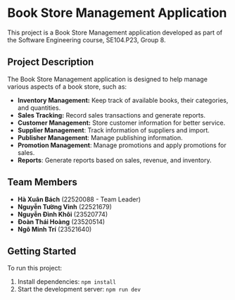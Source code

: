 # Book Store Management Application

This project is a Book Store Management application developed as part of the Software Engineering course, SE104.P23, Group 8.

## Project Description

The Book Store Management application is designed to help manage various aspects of a book store, such as:

-   **Inventory Management:** Keep track of available books, their categories, and quantities.
-   **Sales Tracking:** Record sales transactions and generate reports.
-   **Customer Management:** Store customer information for better service.
-   **Supplier Management**: Track information of suppliers and import.
-   **Publisher Management**: Manage publishing information.
-   **Promotion Management**: Manage promotions and apply promotions for sales.
-   **Reports**: Generate reports based on sales, revenue, and inventory.

## Team Members

-   **Hà Xuân Bách** (22520088 - Team Leader)
-   **Nguyễn Tường Vinh** (22521679)
-   **Nguyễn Đình Khôi** (23520774)
-   **Đoàn Thái Hoàng** (23520514)
-   **Ngô Minh Trí** (23521640)

## Getting Started

To run this project:

1.  Install dependencies: `npm install`
2. Start the development server: `npm run dev`

